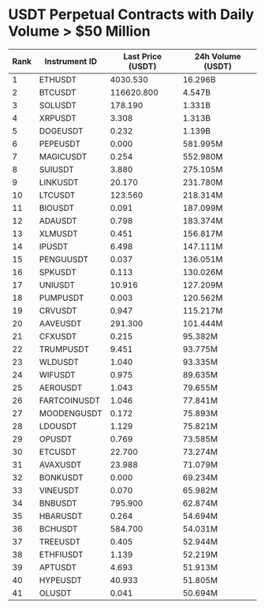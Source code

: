 # USDT Perpetual Contracts with Daily Volume > $50 Million

| Rank | Instrument ID | Last Price (USDT) | 24h Volume (USDT) |
|------|---------------|-------------------|-------------------|
| 1 | ETHUSDT | 4030.530 | 16.296B |
| 2 | BTCUSDT | 116620.800 | 4.547B |
| 3 | SOLUSDT | 178.190 | 1.331B |
| 4 | XRPUSDT | 3.308 | 1.313B |
| 5 | DOGEUSDT | 0.232 | 1.139B |
| 6 | PEPEUSDT | 0.000 | 581.995M |
| 7 | MAGICUSDT | 0.254 | 552.980M |
| 8 | SUIUSDT | 3.880 | 275.105M |
| 9 | LINKUSDT | 20.170 | 231.780M |
| 10 | LTCUSDT | 123.560 | 218.314M |
| 11 | BIOUSDT | 0.091 | 187.099M |
| 12 | ADAUSDT | 0.798 | 183.374M |
| 13 | XLMUSDT | 0.451 | 156.817M |
| 14 | IPUSDT | 6.498 | 147.111M |
| 15 | PENGUUSDT | 0.037 | 136.051M |
| 16 | SPKUSDT | 0.113 | 130.026M |
| 17 | UNIUSDT | 10.916 | 127.209M |
| 18 | PUMPUSDT | 0.003 | 120.562M |
| 19 | CRVUSDT | 0.947 | 115.217M |
| 20 | AAVEUSDT | 291.300 | 101.444M |
| 21 | CFXUSDT | 0.215 | 95.382M |
| 22 | TRUMPUSDT | 9.451 | 93.775M |
| 23 | WLDUSDT | 1.040 | 93.335M |
| 24 | WIFUSDT | 0.975 | 89.635M |
| 25 | AEROUSDT | 1.043 | 79.655M |
| 26 | FARTCOINUSDT | 1.046 | 77.841M |
| 27 | MOODENGUSDT | 0.172 | 75.893M |
| 28 | LDOUSDT | 1.129 | 75.821M |
| 29 | OPUSDT | 0.769 | 73.585M |
| 30 | ETCUSDT | 22.700 | 73.274M |
| 31 | AVAXUSDT | 23.988 | 71.079M |
| 32 | BONKUSDT | 0.000 | 69.234M |
| 33 | VINEUSDT | 0.070 | 65.982M |
| 34 | BNBUSDT | 795.900 | 62.874M |
| 35 | HBARUSDT | 0.264 | 54.694M |
| 36 | BCHUSDT | 584.700 | 54.031M |
| 37 | TREEUSDT | 0.405 | 52.944M |
| 38 | ETHFIUSDT | 1.139 | 52.219M |
| 39 | APTUSDT | 4.693 | 51.913M |
| 40 | HYPEUSDT | 40.933 | 51.805M |
| 41 | OLUSDT | 0.041 | 50.694M |
